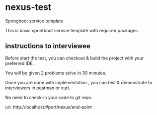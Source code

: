# nexus-test
Springboot service template 

This is basic sprintboot service template with required packages.

## instructions to interviewee 

Before start the test, you can checkout & build the project with your preferred IDE.

You will be given 2 problems solve in 30 minutes.  

Once you are done with implementation , you can test & demonstrate to interviewers in postman or curl.

No need to check-in your code to git repo.

uri:
http://localhost:#port/nexus/end-point

